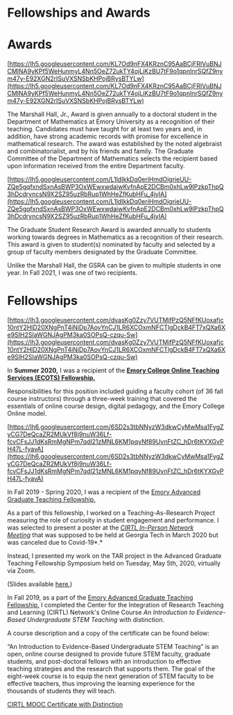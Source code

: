 # Fellowships and Awards

# **Awards**

[https://lh5.googleusercontent.com/KL7Od9nFX4KRznC95AaBCjFRlVuBNJCMlNA9yKPf5WeHunmyL4Nn5OeZ72ukTY4ojLiKzBU7tF9o1qpnInrSQfZ9nym47y-E92XGN2rISuVXSNSbKHPojBRysBTYLw](https://lh5.googleusercontent.com/KL7Od9nFX4KRznC95AaBCjFRlVuBNJCMlNA9yKPf5WeHunmyL4Nn5OeZ72ukTY4ojLiKzBU7tF9o1qpnInrSQfZ9nym47y-E92XGN2rISuVXSNSbKHPojBRysBTYLw)

The Marshall Hall, Jr., Award is given annually to a doctoral student in the Department of Mathematics at Emory University as a recognition of their teaching. Candidates must have taught for at least two years and, in addition, have strong academic records with promise for excellence in mathematical research. The award was established by the noted algebraist and combinatorialist, and by his friends and family. The Graduate Committee of the Department of Mathematics selects the recipient based upon information received from the entire Department faculty.

[https://lh5.googleusercontent.com/L1ldIkkDq0eriHmdOigrieUU-ZQe5gqfxndSxnAsBWP3OxWEwxwdaiwKvfnApE2DCBm0xhLw9IPzkpThpQ3hDcdryncsN9X2SZ95uzRbRup1WhHeZfKubHFu_4jyIA](https://lh5.googleusercontent.com/L1ldIkkDq0eriHmdOigrieUU-ZQe5gqfxndSxnAsBWP3OxWEwxwdaiwKvfnApE2DCBm0xhLw9IPzkpThpQ3hDcdryncsN9X2SZ95uzRbRup1WhHeZfKubHFu_4jyIA)

The Graduate Student Research Award is awarded annually to students working towards degrees in Mathematics as a recognition of their research. This award is given to student(s) nominated by faculty and selected by a group of faculty members designated by the Graduate Committee.

Unlike the Marshall Hall, the GSRA can be given to multiple students in one year. In Fall 2021, I was one of two recipients.

# **Fellowships**

[https://lh3.googleusercontent.com/dvasKg0Zzy7VUTMifPzQ5NFfKUoxafjc10ntY2HlD20XNgPnT4iNiDp7AovYnCJ1LR6XCOxmNFCTlgDckB4FT7xQXa6Xe9SIH2SIaWGNJAgPM3ka0SOPsQ-czqu-Sw](https://lh3.googleusercontent.com/dvasKg0Zzy7VUTMifPzQ5NFfKUoxafjc10ntY2HlD20XNgPnT4iNiDp7AovYnCJ1LR6XCOxmNFCTlgDckB4FT7xQXa6Xe9SIH2SIaWGNJAgPM3ka0SOPsQ-czqu-Sw)

In **Summer 2020,** I was a recipient of the **[Emory College Online Teaching Services (ECOTS) Fellowship.](http://www.google.com/url?q=http%3A%2F%2Fcollege.emory.edu%2Foisp%2Fremoteteaching%2Fecots%2Findex.html&sa=D&sntz=1&usg=AFQjCNFWAsumxFIdapbsactedBUTkvXaQQ)**

Responsibilities for this position included guiding a faculty cohort (of 36 fall course instructors) through a three-week training that covered the essentials of online course design, digital pedagogy, and the Emory College Online model.

[https://lh6.googleusercontent.com/6SD2s3tbNNyzW3dkwCyMwMsa1FygZyCG7DeQcaZR2MUkVf8j9nuW36Lf-fcvCFsJJ1dKsRmMgNPm7qdl21zMNL6KM1pqyNf89UvnFtZC_hDr6tKYXGvPH47L-fyavA](https://lh6.googleusercontent.com/6SD2s3tbNNyzW3dkwCyMwMsa1FygZyCG7DeQcaZR2MUkVf8j9nuW36Lf-fcvCFsJJ1dKsRmMgNPm7qdl21zMNL6KM1pqyNf89UvnFtZC_hDr6tKYXGvPH47L-fyavA)

In Fall 2019 - Spring 2020, I was a recipient of the [Emory Advanced Graduate Teaching Fellowship.](https://www.google.com/url?q=https%3A%2F%2Fnews.emory.edu%2Fstories%2F2019%2F02%2Fupress_aau_stem_grant%2Fcampus.html&sa=D&sntz=1&usg=AFQjCNEbUX0cCT5EeJyYAtLlbF_-lgNLMQ)

As a part of this fellowship, I worked on a Teaching-As-Research Project measuring the role of curiosity in student engagement and performance. I was selected to present a poster at the *[CIRTL In-Person Network Meeting](https://www.google.com/url?q=https%3A%2F%2Fsites.google.com%2Fwisc.edu%2Fcirtlspring2020%2Flogistics%3Fauthuser%3D0&sa=D&sntz=1&usg=AFQjCNEvCgts0eDjJfwqgI53EuOPo4Adog)* that was supposed to be held at Georgia Tech in March 2020 but was canceled due to Covid-19*.*

Instead, I presented my work on the TAR project in the Advanced Graduate Teaching Fellowship Symposium held on Tuesday, May 5th, 2020, virtually via Zoom.

(Slides available [here.](https://drive.google.com/file/d/1XKACd4T0IxE_b_2YWVI0wU2TsCkbK0I2/view?usp=sharing))

In Fall 2019, as a part of the [Emory Advanced Graduate Teaching Fellowship.](https://www.google.com/url?q=https%3A%2F%2Fnews.emory.edu%2Fstories%2F2019%2F02%2Fupress_aau_stem_grant%2Fcampus.html&sa=D&sntz=1&usg=AFQjCNEbUX0cCT5EeJyYAtLlbF_-lgNLMQ) I completed the Center for the Integration of Research Teaching and Learning (CIRTL) Network's Online Course *An Introduction to Evidence-Based Undergraduate STEM Teaching* with distinction.

A course description and a copy of the certificate can be found below:

“An Introduction to Evidence-Based Undergraduate STEM Teaching” is an open, online course designed to provide future STEM faculty, graduate students, and post-doctoral fellows with an introduction to effective teaching strategies and the research that supports them. The goal of the eight-week course is to equip the next generation of STEM faculty to be effective teachers, thus improving the learning experience for the thousands of students they will teach.

[CIRTL MOOC Certificate with Distinction](https://www.google.com/url?q=https%3A%2F%2Fwww.dropbox.com%2Fs%2Fy71fc2six8xuq33%2FKhaqan_CIRTL%2520Completion%2520Fall%2520201960.pdf%3Fdl%3D0&sa=D&sntz=1&usg=AFQjCNFqkMKPJhvjrdf-koHT6zVH6_MNKQ)
